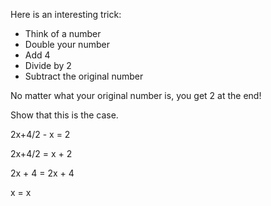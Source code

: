 Here is an interesting trick:

- Think of a number
- Double your number
- Add 4
- Divide by 2
- Subtract the original number

No matter what your original number is, you get 2 at the end! 

Show that this is the case.

2x+4/2 - x = 2

2x+4/2 = x + 2

2x + 4 = 2x + 4

x = x
